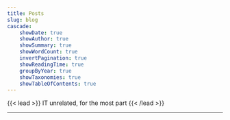 ```yaml
---
title: Posts
slug: blog
cascade:
    showDate: true
    showAuthor: true
    showSummary: true
    showWordCount: true
    invertPagination: true
    showReadingTime: true
    groupByYear: true
    showTaxonomies: true
    showTableOfContents: true
---
```


{{< lead >}}
IT unrelated, for the most part
{{< /lead >}}

***
